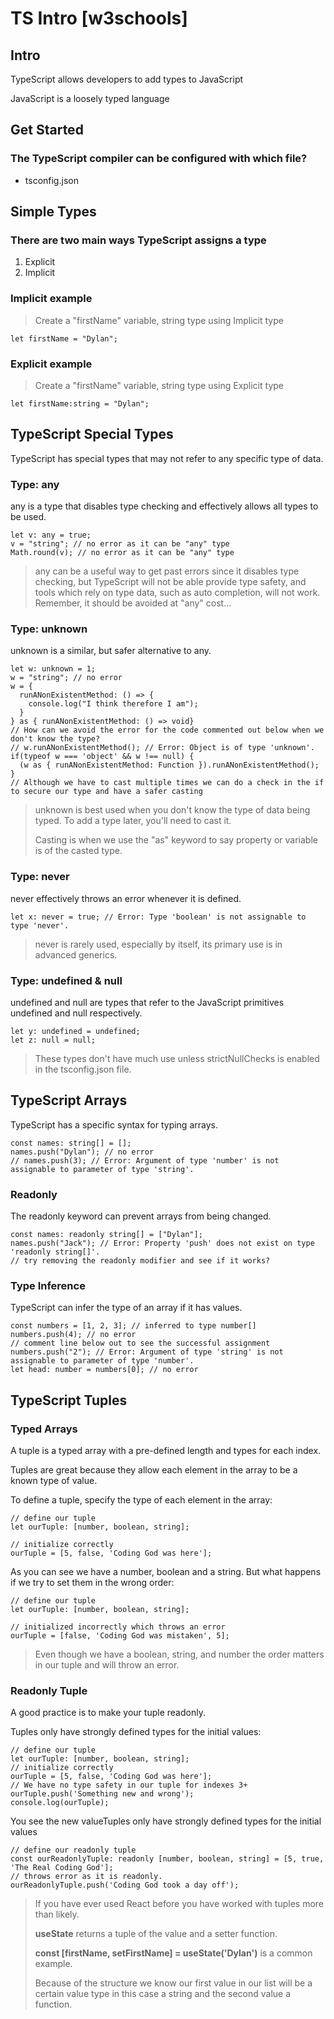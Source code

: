 # TS Intro [w3schools]

## Intro

TypeScript allows developers to add types to JavaScript

JavaScript is a loosely typed language

## Get Started

### The TypeScript compiler can be configured with which file?

- tsconfig.json

## Simple Types

### There are two main ways TypeScript assigns a type

1. Explicit
2. Implicit

### Implicit example

> Create a "firstName" variable, string type using Implicit type

    let firstName = "Dylan";

### Explicit example

> Create a "firstName" variable, string type using Explicit type

    let firstName:string = "Dylan";

## TypeScript Special Types

TypeScript has special types that may not refer to any specific type of data.

### Type: any

any is a type that disables type checking and effectively allows all types to be used.

    let v: any = true;
    v = "string"; // no error as it can be "any" type
    Math.round(v); // no error as it can be "any" type

> any can be a useful way to get past errors since it disables type checking, but TypeScript will not be able provide type safety, and tools which rely on type data, such as auto completion, will not work. Remember, it should be avoided at "any" cost...

### Type: unknown

unknown is a similar, but safer alternative to any.

    let w: unknown = 1;
    w = "string"; // no error
    w = {
      runANonExistentMethod: () => {
        console.log("I think therefore I am");
      }
    } as { runANonExistentMethod: () => void}
    // How can we avoid the error for the code commented out below when we don't know the type?
    // w.runANonExistentMethod(); // Error: Object is of type 'unknown'.
    if(typeof w === 'object' && w !== null) {
      (w as { runANonExistentMethod: Function }).runANonExistentMethod();
    }
    // Although we have to cast multiple times we can do a check in the if to secure our type and have a safer casting

>unknown is best used when you don't know the type of data being typed. To add a type later, you'll need to cast it.
>
>Casting is when we use the "as" keyword to say property or variable is of the casted type.

### Type: never

never effectively throws an error whenever it is defined.

    let x: never = true; // Error: Type 'boolean' is not assignable to type 'never'.

> never is rarely used, especially by itself, its primary use is in advanced generics.

### Type: undefined & null

undefined and null are types that refer to the JavaScript primitives undefined and null respectively.

    let y: undefined = undefined;
    let z: null = null;

> These types don't have much use unless strictNullChecks is enabled in the tsconfig.json file.

## TypeScript Arrays

TypeScript has a specific syntax for typing arrays.

    const names: string[] = [];
    names.push("Dylan"); // no error
    // names.push(3); // Error: Argument of type 'number' is not assignable to parameter of type 'string'.

### Readonly

The readonly keyword can prevent arrays from being changed.

    const names: readonly string[] = ["Dylan"];
    names.push("Jack"); // Error: Property 'push' does not exist on type 'readonly string[]'.
    // try removing the readonly modifier and see if it works?

### Type Inference

TypeScript can infer the type of an array if it has values.

    const numbers = [1, 2, 3]; // inferred to type number[]
    numbers.push(4); // no error
    // comment line below out to see the successful assignment
    numbers.push("2"); // Error: Argument of type 'string' is not assignable to parameter of type 'number'.
    let head: number = numbers[0]; // no error

## TypeScript Tuples

### Typed Arrays

A tuple is a typed array with a pre-defined length and types for each index.

Tuples are great because they allow each element in the array to be a known type of value.

To define a tuple, specify the type of each element in the array:

    // define our tuple
    let ourTuple: [number, boolean, string];

    // initialize correctly
    ourTuple = [5, false, 'Coding God was here'];

As you can see we have a number, boolean and a string. But what happens if we try to set them in the wrong order:

    // define our tuple
    let ourTuple: [number, boolean, string];

    // initialized incorrectly which throws an error
    ourTuple = [false, 'Coding God was mistaken', 5];

> Even though we have a boolean, string, and number the order matters in our tuple and will throw an error.

### Readonly Tuple

A good practice is to make your tuple readonly.

Tuples only have strongly defined types for the initial values:

    // define our tuple
    let ourTuple: [number, boolean, string];
    // initialize correctly
    ourTuple = [5, false, 'Coding God was here'];
    // We have no type safety in our tuple for indexes 3+
    ourTuple.push('Something new and wrong');
    console.log(ourTuple);

You see the new valueTuples only have strongly defined types for the initial values

    // define our readonly tuple
    const ourReadonlyTuple: readonly [number, boolean, string] = [5, true, 'The Real Coding God'];
    // throws error as it is readonly.
    ourReadonlyTuple.push('Coding God took a day off');

>If you have ever used React before you have worked with tuples more than likely.
>
> **useState** returns a tuple of the value and a setter function.
>
> **const [firstName, setFirstName] = useState('Dylan')** is a common example.
>
>Because of the structure we know our first value in our list will be a certain value type in this case a string and the second value a function.
